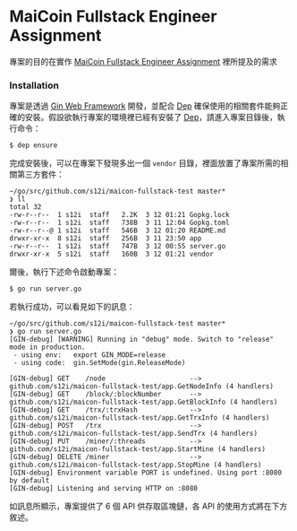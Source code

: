 # MaiCoin Fullstack Engineer Assignment

專案的目的在實作 [MaiCoin Fullstack Engineer Assignment](https://www.evernote.com/l/ADpe8SRPT4tM36027Y1MiOUWN5t8M2vzPfQ) 裡所提及的需求

### Installation

專案是透過 [Gin Web Framework](https://github.com/gin-gonic/gin) 開發，並配合 [Dep](https://github.com/golang/dep) 確保使用的相關套件能夠正確的安裝。假設欲執行專案的環境裡已經有安裝了 [Dep](https://github.com/golang/dep)，請進入專案目錄後，執行命令：

```
$ dep ensure
```

完成安裝後，可以在專案下發現多出一個 `vendor` 目錄，裡面放置了專案所需的相關第三方套件：

```
~/go/src/github.com/s12i/maicon-fullstack-test master*
❯ ll
total 32
-rw-r--r--  1 s12i  staff   2.2K  3 12 01:21 Gopkg.lock
-rw-r--r--  1 s12i  staff   738B  3 11 12:04 Gopkg.toml
-rw-r--r--@ 1 s12i  staff   546B  3 12 01:20 README.md
drwxr-xr-x  8 s12i  staff   256B  3 11 23:50 app
-rw-r--r--  1 s12i  staff   747B  3 12 00:55 server.go
drwxr-xr-x  5 s12i  staff   160B  3 12 01:21 vendor
```

爾後，執行下述命令啟動專案：

```
$ go run server.go
```

若執行成功，可以看見如下的訊息：

```
~/go/src/github.com/s12i/maicon-fullstack-test master*
❯ go run server.go
[GIN-debug] [WARNING] Running in "debug" mode. Switch to "release" mode in production.
 - using env:	export GIN_MODE=release
 - using code:	gin.SetMode(gin.ReleaseMode)

[GIN-debug] GET    /node                     --> github.com/s12i/maicon-fullstack-test/app.GetNodeInfo (4 handlers)
[GIN-debug] GET    /block/:blockNumber       --> github.com/s12i/maicon-fullstack-test/app.GetBlockInfo (4 handlers)
[GIN-debug] GET    /trx/:trxHash             --> github.com/s12i/maicon-fullstack-test/app.GetTrxInfo (4 handlers)
[GIN-debug] POST   /trx                      --> github.com/s12i/maicon-fullstack-test/app.SendTrx (4 handlers)
[GIN-debug] PUT    /miner/:threads           --> github.com/s12i/maicon-fullstack-test/app.StartMine (4 handlers)
[GIN-debug] DELETE /miner                    --> github.com/s12i/maicon-fullstack-test/app.StopMine (4 handlers)
[GIN-debug] Environment variable PORT is undefined. Using port :8080 by default
[GIN-debug] Listening and serving HTTP on :8080
```

如訊息所顯示，專案提供了 6 個 API 供存取區塊鏈，各 API 的使用方式將在下方敘述。